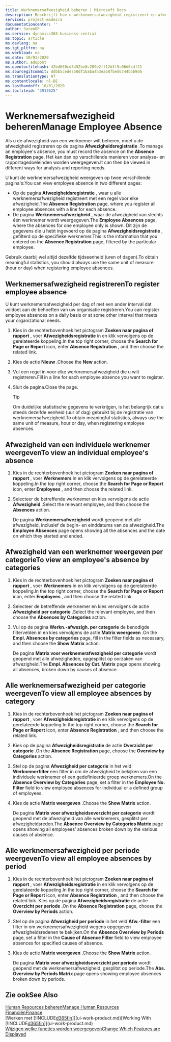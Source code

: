 ```yaml
---
title: Werknemersafwezigheid beheren | Microsoft Docs
description: Beschrijft hoe u werknemersafwezigheid registreert en afwezigheidsstatistieken analyseert.
services: project-madeira
documentationcenter: ''
author: SorenGP
ms.service: dynamics365-business-central
ms.topic: article
ms.devlang: na
ms.tgt_pltfrm: na
ms.workload: na
ms.date: 10/01/2020
ms.author: edupont
ms.openlocfilehash: 42bd650cd3452be8c209e2ff12d1f5c06d6c4f21
ms.sourcegitcommit: ddbb5cede750df1baba4b3eab8fbed6744b5b9d6
ms.translationtype: HT
ms.contentlocale: nl-BE
ms.lasthandoff: 10/01/2020
ms.locfileid: "3913625"
---
```

# <a name="manage-employee-absence"></a><span data-ttu-id="c52a6-103">Werknemersafwezigheid beheren</span><span class="sxs-lookup"><span data-stu-id="c52a6-103">Manage Employee Absence</span></span>
<span data-ttu-id="c52a6-104">Als u de afwezigheid van een werknemer wilt beheren, moet u de afwezigheid registreren op de pagina **Afwezigheidsregistratie** .</span><span class="sxs-lookup"><span data-stu-id="c52a6-104">To manage an employee's absence, you must record the absence on the **Absence Registration** page.</span></span> <span data-ttu-id="c52a6-105">Het kan dan op verschillende manieren voor analyse- en rapportagedoeleinden worden weergegeven.</span><span class="sxs-lookup"><span data-stu-id="c52a6-105">It can then be viewed in different ways for analysis and reporting needs.</span></span>

<span data-ttu-id="c52a6-106">U kunt de werknemersafwezigheid weergeven op twee verschillende pagina's:</span><span class="sxs-lookup"><span data-stu-id="c52a6-106">You can view employee absence in two different pages:</span></span>

* <span data-ttu-id="c52a6-107">Op de pagina **Afwezigheidsregistratie** , waar u alle werknemersafwezigheid registreert met een regel voor elke afwezigheid.</span><span class="sxs-lookup"><span data-stu-id="c52a6-107">The **Absence Registration** page, where you register all employee absences with a line for each absence.</span></span>
* <span data-ttu-id="c52a6-108">De pagina **Werknemersafwezigheid** , waar de afwezigheid van slechts één werknemer wordt weergegeven.</span><span class="sxs-lookup"><span data-stu-id="c52a6-108">The **Employee Absences** page, where the absences for one employee only is shown.</span></span> <span data-ttu-id="c52a6-109">Dit zijn de gegevens die u hebt ingevoerd op de pagina **Afwezigheidsregistratie** , gefilterd op de specifieke werknemer.</span><span class="sxs-lookup"><span data-stu-id="c52a6-109">This is the information that you entered on the **Absence Registration** page, filtered by the particular employee.</span></span>

<span data-ttu-id="c52a6-110">Gebruik daarbij wel altijd dezelfde tijdseenheid (uren of dagen).</span><span class="sxs-lookup"><span data-stu-id="c52a6-110">To obtain meaningful statistics, you should always use the same unit of measure (hour or day) when registering employee absences.</span></span>

## <a name="to-register-employee-absence"></a><span data-ttu-id="c52a6-111">Werknemersafwezigheid registreren</span><span class="sxs-lookup"><span data-stu-id="c52a6-111">To register employee absence</span></span>
<span data-ttu-id="c52a6-112">U kunt werknemersafwezigheid per dag of met een ander interval dat voldoet aan de behoeften van uw organisatie registreren.</span><span class="sxs-lookup"><span data-stu-id="c52a6-112">You can register employee absences on a daily basis or at some other interval that meets your organizational needs.</span></span>

1. <span data-ttu-id="c52a6-113">Kies in de rechterbovenhoek het pictogram **Zoeken naar pagina of rapport** , voer **Afwezigheidsregistratie** in en klik vervolgens op de gerelateerde koppeling.</span><span class="sxs-lookup"><span data-stu-id="c52a6-113">In the top right corner, choose the **Search for Page or Report** icon, enter **Absence Registration** , and then choose the related link.</span></span>
2. <span data-ttu-id="c52a6-114">Kies de actie **Nieuw** .</span><span class="sxs-lookup"><span data-stu-id="c52a6-114">Choose the **New** action.</span></span>
3. <span data-ttu-id="c52a6-115">Vul een regel in voor elke werknemersafwezigheid die u wilt registreren.</span><span class="sxs-lookup"><span data-stu-id="c52a6-115">Fill in a line for each employee absence you want to register.</span></span>
4. <span data-ttu-id="c52a6-116">Sluit de pagina.</span><span class="sxs-lookup"><span data-stu-id="c52a6-116">Close the page.</span></span>

    > [!Tip]
    > <span data-ttu-id="c52a6-117">Om duidelijke statistische gegevens te verkrijgen, is het belangrijk dat u steeds dezelfde eenheid (uur of dag) gebruikt bij de registratie van werknemersafwezigheid.</span><span class="sxs-lookup"><span data-stu-id="c52a6-117">To obtain meaningful statistics, always use the same unit of measure, hour or day, when registering employee absences.</span></span>

## <a name="to-view-an-individual-employees-absence"></a><span data-ttu-id="c52a6-118">Afwezigheid van een individuele werknemer weergeven</span><span class="sxs-lookup"><span data-stu-id="c52a6-118">To view an individual employee's absence</span></span>
1. <span data-ttu-id="c52a6-119">Kies in de rechterbovenhoek het pictogram **Zoeken naar pagina of rapport** , voer **Werknemers** in en klik vervolgens op de gerelateerde koppeling.</span><span class="sxs-lookup"><span data-stu-id="c52a6-119">In the top right corner, choose the **Search for Page or Report** icon, enter **Employees** , and then choose the related link.</span></span>
2. <span data-ttu-id="c52a6-120">Selecteer de betreffende werknemer en kies vervolgens de actie **Afwezigheid** .</span><span class="sxs-lookup"><span data-stu-id="c52a6-120">Select the relevant employee, and then choose the **Absences** action.</span></span>

    <span data-ttu-id="c52a6-121">De pagina **Werknemersafwezigheid** wordt geopend met alle afwezigheid, inclusief de begin- en einddatums van de afwezigheid.</span><span class="sxs-lookup"><span data-stu-id="c52a6-121">The **Employee Absences** page opens showing all the absences and the date on which they started and ended.</span></span>

## <a name="to-view-an-employees-absence-by-categories"></a><span data-ttu-id="c52a6-122">Afwezigheid van een werknemer weergeven per categorie</span><span class="sxs-lookup"><span data-stu-id="c52a6-122">To view an employee's absence by categories</span></span>
1. <span data-ttu-id="c52a6-123">Kies in de rechterbovenhoek het pictogram **Zoeken naar pagina of rapport** , voer **Werknemers** in en klik vervolgens op de gerelateerde koppeling.</span><span class="sxs-lookup"><span data-stu-id="c52a6-123">In the top right corner, choose the **Search for Page or Report** icon, enter **Employees** , and then choose the related link.</span></span>
2. <span data-ttu-id="c52a6-124">Selecteer de betreffende werknemer en kies vervolgens de actie **Afwezigheid per categorie** .</span><span class="sxs-lookup"><span data-stu-id="c52a6-124">Select the relevant employee, and then choose the **Absences by Categories** action.</span></span>
3. <span data-ttu-id="c52a6-125">Vul op de pagina **Werkn.-afwezigh. per categorie** de benodigde filtervelden in en kies vervolgens de actie **Matrix weergeven** .</span><span class="sxs-lookup"><span data-stu-id="c52a6-125">On the **Empl. Absences by categories** page, fill in the filter fields as necessary, and then choose the **Show Matrix** action.</span></span>

    <span data-ttu-id="c52a6-126">De pagina **Matrix voor werknemerafwezigheid per categorie** wordt geopend met alle afwezigheden, opgesplitst op oorzaken van afwezigheid.</span><span class="sxs-lookup"><span data-stu-id="c52a6-126">The **Empl. Absences by Cat. Matrix** page opens showing all absences, broken down by causes of absence.</span></span>

## <a name="to-view-all-employee-absences-by-category"></a><span data-ttu-id="c52a6-127">Alle werknemersafwezigheid per categorie weergeven</span><span class="sxs-lookup"><span data-stu-id="c52a6-127">To view all employee absences by category</span></span>
1. <span data-ttu-id="c52a6-128">Kies in de rechterbovenhoek het pictogram **Zoeken naar pagina of rapport** , voer **Afwezigheidsregistratie** in en klik vervolgens op de gerelateerde koppeling.</span><span class="sxs-lookup"><span data-stu-id="c52a6-128">In the top right corner, choose the **Search for Page or Report** icon, enter **Absence Registration** , and then choose the related link.</span></span>
2. <span data-ttu-id="c52a6-129">Kies op de pagina **Afwezigheidsregistratie** de actie **Overzicht per categorie** .</span><span class="sxs-lookup"><span data-stu-id="c52a6-129">On the **Absence Registration** page, choose the **Overview by Categories** action.</span></span>
3. <span data-ttu-id="c52a6-130">Stel op de pagina **Afwezigheid per categorie** in het veld **Werknemerfilter** een filter in om de afwezigheid te bekijken van een individuele werknemer of een gedefinieerde groep werknemers.</span><span class="sxs-lookup"><span data-stu-id="c52a6-130">On the **Absence Overview by Categories** page, set a filter in the **Employee No. Filter** field to view employee absences for individual or a defined group of employees.</span></span>
4. <span data-ttu-id="c52a6-131">Kies de actie **Matrix weergeven** .</span><span class="sxs-lookup"><span data-stu-id="c52a6-131">Choose the **Show Matrix** action.</span></span>

    <span data-ttu-id="c52a6-132">De pagina **Matrix voor afwezigheidsoverzicht per categorie** wordt geopend met de afwezigheid van alle werknemers, gesplitst per afwezigheidsreden.</span><span class="sxs-lookup"><span data-stu-id="c52a6-132">The **Absence Overview by Categories Matrix** page opens showing all employees’ absences broken down by the various causes of absence.</span></span>

## <a name="to-view-all-employee-absences-by-period"></a><span data-ttu-id="c52a6-133">Alle werknemersafwezigheid per periode weergeven</span><span class="sxs-lookup"><span data-stu-id="c52a6-133">To view all employee absences by period</span></span>
1. <span data-ttu-id="c52a6-134">Kies in de rechterbovenhoek het pictogram **Zoeken naar pagina of rapport** , voer **Afwezigheidsregistratie** in en klik vervolgens op de gerelateerde koppeling.</span><span class="sxs-lookup"><span data-stu-id="c52a6-134">In the top right corner, choose the **Search for Page or Report** icon, enter **Absence Registration** , and then choose the related link.</span></span>
   <span data-ttu-id="c52a6-135">Kies op de pagina **Afwezigheidsregistratie** de actie **Overzicht per periode** .</span><span class="sxs-lookup"><span data-stu-id="c52a6-135">On the **Absence Registration** page, choose the **Overview by Periods** action.</span></span>
2. <span data-ttu-id="c52a6-136">Stel op de pagina **Afwezigheid per periode** in het veld **Afw.-filter** een filter in om werknemersafwezigheid wegens opgegeven afwezigheidsredenen te bekijken.</span><span class="sxs-lookup"><span data-stu-id="c52a6-136">On the **Absence Overview by Periods** page, set a filter in the **Cause of Absence Filter** field to view employee absences for specified causes of absence.</span></span>
3. <span data-ttu-id="c52a6-137">Kies de actie **Matrix weergeven** .</span><span class="sxs-lookup"><span data-stu-id="c52a6-137">Choose the **Show Matrix** action.</span></span>

    <span data-ttu-id="c52a6-138">De pagina **Matrix voor afwezigheidsoverzicht per periode** wordt geopend met de werknemersafwezigheid, gesplitst op periode.</span><span class="sxs-lookup"><span data-stu-id="c52a6-138">The **Abs. Overview by Periods Matrix** page opens showing employee absences broken down by periods.</span></span>

## <a name="see-also"></a><span data-ttu-id="c52a6-139">Zie ook</span><span class="sxs-lookup"><span data-stu-id="c52a6-139">See Also</span></span>
[<span data-ttu-id="c52a6-140">Human Resources beheren</span><span class="sxs-lookup"><span data-stu-id="c52a6-140">Manage Human Resources</span></span>](hr-manage-human-resources.md)  
[<span data-ttu-id="c52a6-141">Financiën</span><span class="sxs-lookup"><span data-stu-id="c52a6-141">Finance</span></span>](finance.md)  
<span data-ttu-id="c52a6-142">[Werken met [!INCLUDE[d365fin](includes/d365fin_md.md)]](ui-work-product.md)</span><span class="sxs-lookup"><span data-stu-id="c52a6-142">[Working With [!INCLUDE[d365fin](includes/d365fin_md.md)]](ui-work-product.md)</span></span>  
[<span data-ttu-id="c52a6-143">Wijzigen welke functies worden weergegeven</span><span class="sxs-lookup"><span data-stu-id="c52a6-143">Change Which Features are Displayed</span></span>](ui-experiences.md)

